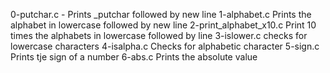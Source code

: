 0-putchar.c - Prints _putchar followed by new line 
1-alphabet.c Prints the alphabet in lowercase followed by new line
2-print_alphabet_x10.c Print 10 times the alphabets in lowercase followed by line
3-islower.c checks for lowercase characters
4-isalpha.c Checks for alphabetic character
5-sign.c Prints tje sign of a number
6-abs.c Prints the absolute value 
